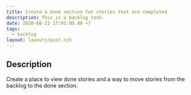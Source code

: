 ```yaml
---
title: Create a done section for stories that are completed
description: This is a backlog task.
date: 2020-08-23 17:01:00.00 +7
tags:
  - backlog
layout: layouts/post.njk
---
```

## Description

Create a place to view done stories and a way to move stories from the backlog to the done section.


